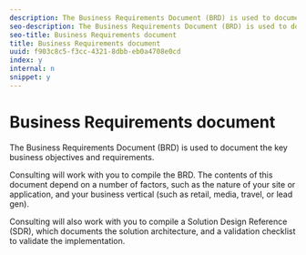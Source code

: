 ```yaml
---
description: The Business Requirements Document (BRD) is used to document the key business objectives and requirements.
seo-description: The Business Requirements Document (BRD) is used to document the key business objectives and requirements.
seo-title: Business Requirements document
title: Business Requirements document
uuid: f903c8c5-f3cc-4321-8dbb-eb0a4708e0cd
index: y
internal: n
snippet: y
---
```


# Business Requirements document

The Business Requirements Document (BRD) is used to document the key business objectives and requirements.

Consulting will work with you to compile the BRD. The contents of this document depend on a number of factors, such as the nature of your site or application, and your business vertical (such as retail, media, travel, or lead gen).

Consulting will also work with you to compile a Solution Design Reference (SDR), which documents the solution architecture, and a validation checklist to validate the implementation. 
